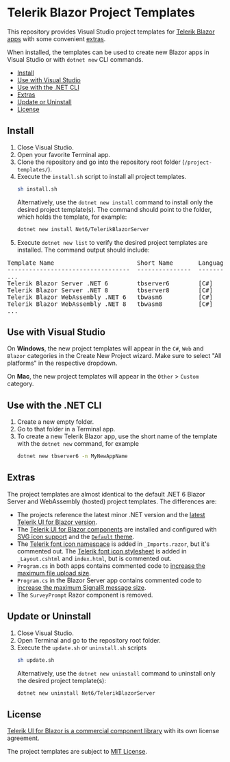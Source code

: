 # Telerik Blazor Project Templates

This repository provides Visual Studio project templates for [Telerik Blazor apps](https://www.telerik.com/blazor-ui) with some convenient [extras](#extras).

When installed, the templates can be used to create new Blazor apps in Visual Studio or with `dotnet new` CLI commands.

* [Install](#install)
* [Use with Visual Studio](#use-with-visual-studio)
* [Use with the .NET CLI](#use-with-the-net-cli)
* [Extras](#extras)
* [Update or Uninstall](#update-or-uninstall)
* [License](#license)

## Install

1. Close Visual Studio.
1. Open your favorite Terminal app.
1. Clone the repository and go into the repository root folder (`/project-templates/`).
1. Execute the `install.sh` script to install all project templates.
    ```sh
    sh install.sh
    ```
    Alternatively, use the `dotnet new install` command to install only the desired project template(s). The command should point to the folder, which holds the template, for example:
    ```sh
    dotnet new install Net6/TelerikBlazorServer
    ```
1. Execute `dotnet new list` to verify the desired project templates are installed. The command output should include:

<pre>
Template Name                       Short Name       Language    Tags
----------------------------------  ---------------  ----------  -----------------------
...
Telerik Blazor Server .NET 6        tbserver6        [C#]        Web/Blazor
Telerik Blazor Server .NET 8        tbserver8        [C#]        Web/Blazor
Telerik Blazor WebAssembly .NET 6   tbwasm6          [C#]        Web/Blazor/WebAssembly
Telerik Blazor WebAssembly .NET 8   tbwasm8          [C#]        Web/Blazor/WebAssembly
...
</pre>

## Use with Visual Studio

On **Windows**, the new project templates will appear in the `C#`, `Web` and `Blazor` categories in the Create New Project wizard. Make sure to select "All platforms" in the respective dropdown.

On **Mac**, the new project templates will appear in the `Other` &gt; `Custom` category.

## Usе with the .NET CLI

1. Create a new empty folder.
1. Go to that folder in a Terminal app.
1. To create a new Telerik Blazor app, use the short name of the template with the `dotnet new` command, for example
    ```sh
    dotnet new tbserver6 -n MyNewAppName
    ```

## Extras

The project templates are almost identical to the default .NET 6 Blazor Server and WebAssembly (hosted) project templates. The differences are:

* The projects reference the latest minor .NET version and the [latest Telerik UI for Blazor version](https://www.telerik.com/support/whats-new/blazor-ui/release-history).
* The [Telerik UI for Blazor components](https://docs.telerik.com/blazor-ui/introduction#getting-started) are installed and configured with [SVG icon support](https://docs.telerik.com/blazor-ui/common-features/icons) and the [`Default` theme](https://docs.telerik.com/blazor-ui/styling-and-themes/overview).
* The [Telerik font icon namespace](https://docs.telerik.com/blazor-ui/common-features/icons#icon-namespaces) is added in `_Imports.razor`, but it's commented out. The [Telerik font icon stylesheet](https://docs.telerik.com/blazor-ui/common-features/icons#font-icon-stylesheet) is added in `_Layout.cshtml` and `index.html`, but is commented out.
* `Program.cs` in both apps contains commented code to [increase the maximum file upload size](https://docs.telerik.com/blazor-ui/components/upload/overview#large-file-uploads).
* `Program.cs` in the Blazor Server app contains commented code to [increase the maximum SignalR message size](https://docs.telerik.com/blazor-ui/knowledge-base/common-increase-signalr-max-message-size).
* The `SurveyPrompt` Razor component is removed.

## Update or Uninstall

1. Close Visual Studio.
1. Open Terminal and go to the repository root folder.
1. Execute the `update.sh` or `uninstall.sh` scripts
    ```sh
    sh update.sh
    ```
    Alternatively, use the `dotnet new uninstall` command to uninstall only the desired project template(s):
    ```sh
    dotnet new uninstall Net6/TelerikBlazorServer
    ```

## License

[Telerik UI for Blazor is a commercial component library](https://www.telerik.com/purchase/license-agreement/blazor-ui) with its own license agreement.

The project templates are subject to [MIT License](LICENSE).
